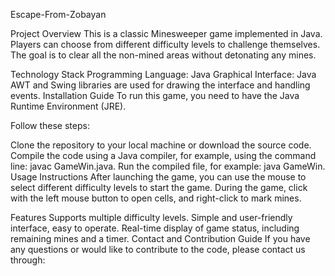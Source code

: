 Escape-From-Zobayan

Project Overview
This is a classic Minesweeper game implemented in Java. Players can choose from different difficulty levels to challenge themselves. The goal is to clear all the non-mined areas without detonating any mines.

Technology Stack
Programming Language: Java
Graphical Interface: Java AWT and Swing libraries are used for drawing the interface and handling events.
Installation Guide
To run this game, you need to have the Java Runtime Environment (JRE). 

Follow these steps:

Clone the repository to your local machine or download the source code.
Compile the code using a Java compiler, for example, using the command line: javac GameWin.java.
Run the compiled file, for example: java GameWin.
Usage Instructions
After launching the game, you can use the mouse to select different difficulty levels to start the game. During the game, click with the left mouse button to open cells, and right-click to mark mines.

Features
Supports multiple difficulty levels.
Simple and user-friendly interface, easy to operate.
Real-time display of game status, including remaining mines and a timer.
Contact and Contribution Guide
If you have any questions or would like to contribute to the code, please contact us through:

